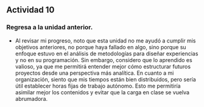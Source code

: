 ## Actividad 10

### Regresa a la unidad anterior.

- Al revisar mi progreso, noto que esta unidad no me ayudó a cumplir mis objetivos anteriores, no porque haya fallado en algo, sino porque su enfoque estuvo en el análisis de metodologías para diseñar experiencias y no en su programación. Sin embargo, considero que lo aprendido es valioso, ya que me permitirá entender mejor cómo estructurar futuros proyectos desde una perspectiva más analítica.
En cuanto a mi organización, siento que mis tiempos están bien distribuidos, pero sería útil establecer horas fijas de trabajo autónomo. Esto me permitiría asimilar mejor los contenidos y evitar que la carga en clase se vuelva abrumadora.







